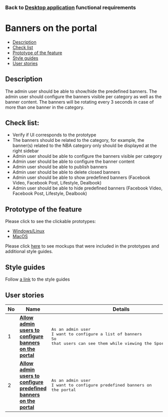 ### Back to [Desktop application](/sports_hub_portal/desktop_application_features/desktop_application_features_list/README.md) functional requirements

# Banners on the portal

- [Description](#description)
- [Check list](#check-list)
- [Prototype of the feature](#prototype-of-the-feature)
- [Style guides](#style-guides)
- [User stories](#user-stories)

## Description

The admin user should be able to show/hide the predefined banners. The admin user should configure the banners visible per category as well as the banner content. The banners will be rotating every 3 seconds in case of more than one banner in the category.

## Check list:

  - Verify if UI corresponds to the prototype
  - The banners should be related to the category, for example, the banner(s) related to the NBA category only should be displayed at the right sidebar
  - Admin user should be able to configure the banners visible per category
  - Admin user should be able to configure the banner content
  - Admin user should be able to publish banners
  - Admin user should be able to delete closed banners
  - Admin user should be able to show predefined banners (Facebook Video, Facebook Post, Lifestyle, Dealbook)
  - Admin user should be able to hide predefined banners (Facebook Video, Facebook Post, Lifestyle, Dealbook)

## Prototype of the feature

Please click to see the clickable prototypes:
  - [Windows/Linux](https://www.figma.com/proto/RbCgwAjOZqzLJhyEpxG5Ez/Banners?page-id=7654%3A1052&node-id=7654%3A5031&viewport=266%2C48%2C0.1&scaling=min-zoom&starting-point-node-id=7654%3A5031)
  - [MacOS](https://www.figma.com/proto/RbCgwAjOZqzLJhyEpxG5Ez/Banners?page-id=0%3A1073&node-id=7654%3A8449&viewport=266%2C48%2C0.13&scaling=min-zoom&starting-point-node-id=7654%3A8449)

Please click [here](https://www.figma.com/file/RbCgwAjOZqzLJhyEpxG5Ez/Banners?node-id=0%3A1073) to see mockups that were included in the prototypes and additional style guides.

## Style guides

Follow [a link](https://www.figma.com/proto/0zkkf5WC77OSpvyD6YXpFE/Style-guides?page-id=0%3A1&node-id=19%3A5368&viewport=266%2C48%2C0.54&scaling=min-zoom&starting-point-node-id=19%3A5368) to the style guides

## User stories

No           |      Name     |   Details
------------ | ------------- | -------------
1 |[**Allow admin users to configure banners on the portal**](/sports_hub_portal/desktop_application_features/banners/user_stories/configure_banners/README.md)|<pre>As an admin user<br>I want to configure a list of banners<br>So that users can see them while viewing the Sports Hub site</pre>
2 |[**Allow admin users to configure predefined banners on the portal**](/sports_hub_portal/desktop_application_features/banners/user_stories/configure_predefined_banners/README.md)|<pre>As an admin user<br>I want to configure predefined banners on the portal</pre>
